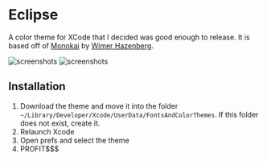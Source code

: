 Eclipse
=======
A color theme for XCode that I decided was good enough to release. It is based off of [Monokai][] by [Wimer Hazenberg][wimer].

[monokai]:	http://www.monokai.nl/blog/2006/07/15/textmate-color-theme/	 "The Monokai theme for Textmate"
[wimer]:	http://monokai.nl/ "Wimer Hazenberg's personal website"

![screenshots](http://files.droplr.com/files_production/acc_1190/j2hF?AWSAccessKeyId=AKIAJSVQN3Z4K7MT5U2A&Expires=1324162294&Signature=ukKHUsZY6%2BBOu8TfpB3U%2BQmBFXc%3D&response-content-disposition=inline%3B+filename%3DScreen+Shot+2011-12-17+at+5.22.57+PM.png) 
![screenshots](http://files.droplr.com/files_production/acc_1190/ACN5?AWSAccessKeyId=AKIAJSVQN3Z4K7MT5U2A&Expires=1324162331&Signature=1dZN7O%2B56bSzCw738Q7Q92UrGtY%3D&response-content-disposition=inline%3B+filename%3DScreen+Shot+2011-12-17+at+5.23.04+PM.png) 

Installation
------------
1. Download the theme and move it into the folder `~/Library/Developer/Xcode/UserData/FontsAndColorThemes`. If this folder does not exist, create it.
2. Relaunch Xcode
3. Open prefs and select the theme
4. PROFIT$$$